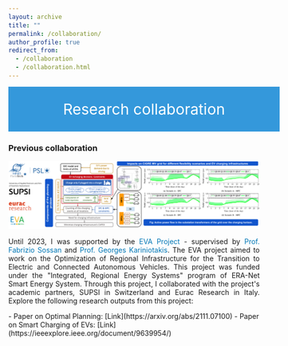 ```yaml
---
layout: archive
title: ""
permalink: /collaboration/ 
author_profile: true
redirect_from:
  - /collaboration
  - /collaboration.html
---
```

<div style="display: flex; justify-content: center; align-items: center; background-color: #3498db; color: #fff; padding: 20px; width: 100%; height: 50px; font-size: 30px;">
  <p style="margin: 0; color: #fff;">Research collaboration</p>
</div>

<style>
  @media only screen and (max-width: 600px) {
    p {
      font-size: 20px;
    }
  }
</style>

<style>
a {
    color: #0077b6 !important;
    text-decoration: none; 
}
</style>

### Previous collaboration
![Alt text](/images/EVA_Partners1.svg)

<p align="justify">
Until 2023, I was supported by the <a href="https://evaproject.eu/">EVA Project</a> - supervised by <a href="https://cv.hal.science/fabrizio-sossan ">Prof. Fabrizio Sossan</a> and <a href="http://www.mines-paristech.fr/Services/Annuaire/georges-kariniotakis">Prof. Georges Kariniotakis</a>. The EVA project aimed to work on the Optimization of Regional Infrastructure for the Transition to Electric and Connected Autonomous Vehicles. This project was funded under the "Integrated, Regional Energy Systems" program of ERA-Net Smart Energy System. Through this project, I collaborated with the project's academic partners, SUPSI in Switzerland and Eurac Research in Italy. Explore the following research outputs from this project:
</p>
   - Paper on Optimal Planning: [Link](https://arxiv.org/abs/2111.07100) 
   - Paper on Smart Charging of EVs: [Link](https://ieeexplore.ieee.org/document/9639954/)  
  




